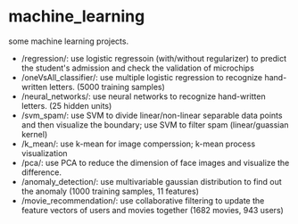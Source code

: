 # machine_learning
some machine learning projects.
* /regression/: use logistic regressoin (with/without regularizer) to predict the student's admission and check the validation of microchips
* /oneVsAll_classifier/: use multiple logistic regression to recognize hand-written letters. (5000 training samples)
* /neural_networks/: use neural networks to recognize hand-written letters. (25 hidden units)
* /svm_spam/: use SVM to divide linear/non-linear separable data points and then visualize the boundary; use SVM to filter spam (linear/guassian kernel)
* /k_mean/: use k-mean for image comperssion; k-mean process visualization
* /pca/: use PCA to reduce the dimension of face images and visualize the difference.
* /anomaly_detection/: use multivariable gaussian distribution to find out the anomaly (1000 training samples, 11 features)
* /movie_recommendation/: use collaborative filtering to update the feature vectors of users and movies together (1682 movies, 943 users)
